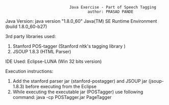 								
								Java Exercise - Part of Speech Tagging
										author: PRASAD PANDE
										
Java Version:
java version "1.8.0_60"
Java(TM) SE Runtime Environment (build 1.8.0_60-b27)

3rd party libraries used:
1) Stanford POS-tagger (Stanford nltk's tagging library )
2) JSOUP 1.8.3 (HTML Parser)

IDE Used: 
Eclipse-LUNA (Win 32 bits version)

Execution instructions:
1) Add the stanford parser jar (stanford-postagger) and JSOUP jar (jsoup-1.8.3) before executing from the Eclipse
2) While executing the executable jar (POSTagger) use following command:
		java -cp  POSTagger.jar  PageTagger
		